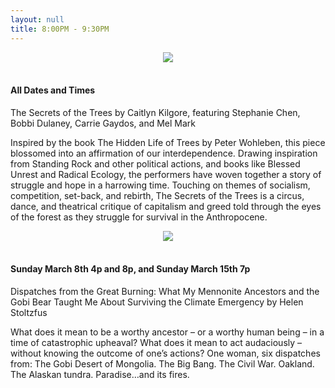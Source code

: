 ```yaml
---
layout: null
title: 8:00PM - 9:30PM
---
```

<div style="text-align: center;"><img src="{{ 'img/secretofthetrees.jpeg' | absolute_url }}"></div>
<br>
<h4>All Dates and Times</h4>

The Secrets of the Trees by Caitlyn Kilgore, featuring Stephanie Chen, Bobbi Dulaney, Carrie Gaydos, and Mel Mark

Inspired by the book The Hidden Life of Trees by Peter Wohleben, this piece blossomed into an affirmation of our interdependence. Drawing inspiration from Standing Rock and other political actions, and books like Blessed Unrest and Radical Ecology, the performers have woven together a story of struggle and hope in a harrowing time. Touching on themes of socialism, competition, set-back, and rebirth, The Secrets of the Trees is a circus, dance, and theatrical critique of capitalism and greed told through the eyes of the forest as they struggle for survival in the Anthropocene.


<div style="text-align: center;"><img src="{{ 'img/climateemergency.jpeg' | absolute_url }}"></div>

<br>
<h4>Sunday March 8th 4p and 8p, and Sunday March 15th 7p</h4>

Dispatches from the Great Burning: What My Mennonite Ancestors and the Gobi Bear Taught Me About Surviving the Climate Emergency by Helen Stoltzfus

What does it mean to be a worthy ancestor – or a worthy human being – in a time of catastrophic upheaval? What does it mean to act audaciously – without knowing the outcome of one’s actions? One woman, six dispatches from: The Gobi Desert of Mongolia. The Big Bang. The Civil War. Oakland. The Alaskan tundra. Paradise…and its fires.
